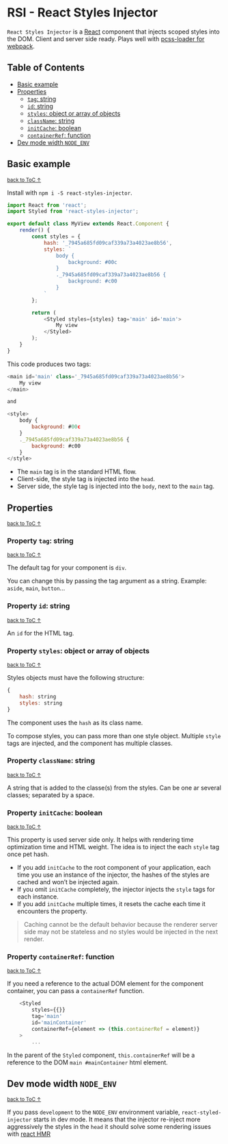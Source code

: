 # RSI - React Styles Injector

`React Styles Injector` is a [React](https://reactjs.org/) component that injects scoped styles into the DOM. Client and server side ready. Plays well with [pcss-loader for webpack](https://github.com/fabien-h/pcss-loader).

Table of Contents
------------

- [Basic example](#basic-example)
- [Properties](#properties)
    - [`tag`: string](#property-tag-string)
    - [`id`: string](#property-id-string)
    - [`styles`: object or array of objects](#property-styles-object-or-array-of-objects)
    - [`className`: string](#property-classname-string)
    - [`initCache`: boolean](#property-initcache-boolean)
    - [`containerRef`: function](#property-containerref-function)
- [Dev mode width `NODE_ENV`](#dev-mode-width-node_env)

Basic example
------------
<sup>[back to ToC &uarr;](#table-of-contents)</sup>

Install with `npm i -S react-styles-injector`.

```JavaScript
import React from 'react';
import Styled from 'react-styles-injector';

export default class MyView extends React.Component {
    render() {
        const styles = {
            hash: '_7945a685fd09caf339a73a4023ae8b56',
            styles: `
                body {
                    background: #00c
                }
                ._7945a685fd09caf339a73a4023ae8b56 {
                    background: #c00
                }
            `
        };

        return (
            <Styled styles={styles} tag='main' id='main'>
                My view
            </Styled>
        );
    }
}
```

This code produces two tags:

```JavaScript
<main id='main' class='_7945a685fd09caf339a73a4023ae8b56'>
    My view
</main>

and

<style>
    body {
        background: #00c
    }
    ._7945a685fd09caf339a73a4023ae8b56 {
        background: #c00
    }
</style>
```

- The `main` tag is in the standard HTML flow.
- Client-side, the style tag is injected into the `head`.
- Server side, the style tag is injected into the `body`, next to the `main` tag.

Properties
------------
<sup>[back to ToC &uarr;](#table-of-contents)</sup>

### Property `tag`: string
<sup>[back to ToC &uarr;](#table-of-contents)</sup>

The default tag for your component is `div`.

You can change this by passing the tag argument as a string. Example: `aside`, `main`, `button`...

### Property `id`: string
<sup>[back to ToC &uarr;](#table-of-contents)</sup>

An `id` for the HTML tag.

### Property `styles`: object or array of objects
<sup>[back to ToC &uarr;](#table-of-contents)</sup>

Styles objects must have the following structure:

```JavaScript
{
    hash: string
    styles: string
}
```

The component uses the `hash` as its class name.

To compose styles, you can pass more than one style object. Multiple `style` tags are injected, and the component has multiple classes.

### Property `className`: string
<sup>[back to ToC &uarr;](#table-of-contents)</sup>

A string that is added to the classe(s) from the styles. Can be one ar several classes; separated by a space.

### Property `initCache`: boolean
<sup>[back to ToC &uarr;](#table-of-contents)</sup>

This property is used server side only. It helps with rendering time optimization time and HTML weight. The idea is to inject the each `style` tag once pet hash.

- If you add `initCache` to the root component of your application, each time you use an instance of the injector, the hashes of the styles are cached and won’t be injected again.
- If you omit `initCache` completely, the injector injects the `style` tags for each instance.
- If you add `initCache` multiple times, it resets the cache each time it encounters the property.

> Caching cannot be the default behavior because the renderer server side may not be stateless and no styles would be injected in the next render.

### Property `containerRef`: function
<sup>[back to ToC &uarr;](#table-of-contents)</sup>

If you need a reference to the actual DOM element for the component container, you can pass a `containerRef` function.

```JavaScript
    <Styled
        styles={{}}
        tag='main'
        id='mainContainer'
        containerRef={element => (this.containerRef = element)}
    >
        ...
```

In the parent of the `Styled` component, `this.containerRef` will be a reference to the DOM `main #mainContainer` html element.

Dev mode width `NODE_ENV`
------------
<sup>[back to ToC &uarr;](#table-of-contents)</sup>

If you pass `development` to the `NODE_ENV` environment variable, `react-styled-injector` starts in dev mode. It means that the injector re-inject more aggressively the styles in the `head` it should solve some rendering issues with [react HMR](https://github.com/gaearon/react-hot-loader)
